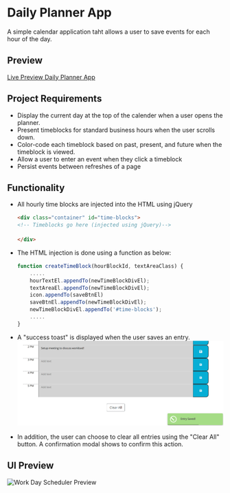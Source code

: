 # Daily Planner App
A simple calendar application taht allows a user to save events for each hour of the day.


## Preview
[Live Preview Daily Planner App](https://dodzikojo.github.io/Daily-Planner-App/ "Live Preview")

## Project Requirements
* Display the current day at the top of the calender when a user opens the planner.
* Present timeblocks for standard business hours when the user scrolls down.
* Color-code each timeblock based on past, present, and future when the timeblock is viewed.
* Allow a user to enter an event when they click a timeblock
* Persist events between refreshes of a page


## Functionality
* All hourly time blocks are injected into the HTML using jQuery
    ```html
    <div class="container" id="time-blocks">
    <!-- Timeblocks go here (injected using jQuery)-->

    </div>
    ```
* The HTML injection is done using a function as below:
    ```javascript
    function createTimeBlock(hourBlockId, textAreaClass) {
        .....
        hourTextEl.appendTo(newTimeBlockDivEl);
        textAreaEl.appendTo(newTimeBlockDivEl);
        icon.appendTo(saveBtnEl)
        saveBtnEl.appendTo(newTimeBlockDivEl);
        newTimeBlockDivEl.appendTo('#time-blocks');
        .....
    }
    ```

* A "success toast" is displayed when the user saves an entry.
    <img src="previews/toast.png" alt="Saved Entry Toast Preview" width="600"/>

* In addition, the user can choose to clear all entries using the "Clear All" button. A confirmation modal shows to confirm this action.

## UI Preview
<img src="previews/preview.gif" alt="Work Day Scheduler Preview" width="600"/>
